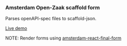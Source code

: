 ### Amsterdam Open-Zaak scaffold form

Parses openAPI-spec files to scaffold-json.

[Live demo](https://jeffrey-zutt.github.io/amsterdam-open-zaak-scaffold-form/)

NOTE:
Render forms using [amsterdam-react-final-form](https://github.com/Jeffrey-Zutt/amsterdam-react-final-form)
